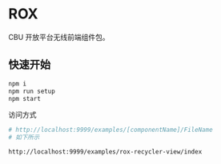 # ROX

CBU 开放平台无线前端组件包。


## 快速开始

```bash
npm i
npm run setup
npm start
```

访问方式

```bash
# http://localhost:9999/examples/[componentName]/FileName
# 如下所示

http://localhost:9999/examples/rox-recycler-view/index
```
